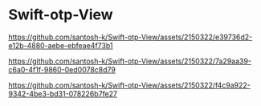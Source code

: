 # Swift-otp-View




https://github.com/santosh-k/Swift-otp-View/assets/2150322/e39736d2-e12b-4880-aebe-ebfeae4f73b1




https://github.com/santosh-k/Swift-otp-View/assets/2150322/7a29aa39-c6a0-4f1f-9860-0ed0078c8d79






https://github.com/santosh-k/Swift-otp-View/assets/2150322/f4c9a922-9342-4be3-bd31-078226b7fe27








